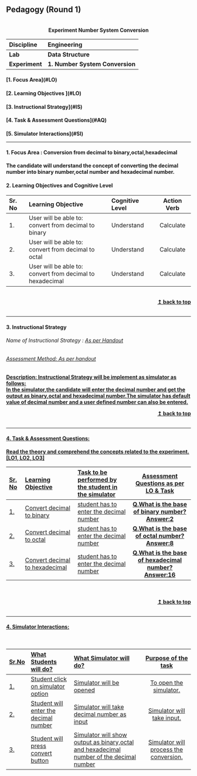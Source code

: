 ## Pedagogy (Round 1)
<p align="center">
<br>
<b> Experiment Number System Conversion <a name="top"></a> <br>
</p>

<b>Discipline | <b>Engineering
:--|:--|
<b> Lab | <b> Data Structure
<b> Experiment|     <b> 1. Number System Conversion


<h4> [1. Focus Area](#LO)
<h4> [2. Learning Objectives ](#LO)
<h4> [3. Instructional Strategy](#IS)
<h4> [4. Task & Assessment Questions](#AQ)
<h4> [5. Simulator Interactions](#SI)
<hr>

<a name="LO"></a>
#### 1. Focus Area : Conversion from decimal to binary,octal,hexadecimal
The candidate will understand the concept of converting the decimal number into binary number,octal number and hexadecimal number.

#### 2. Learning Objectives and Cognitive Level


Sr. No |	Learning Objective	| Cognitive Level | Action Verb
:--|:--|:--|:-:
1.| User will be able to: <br>convert from decimal to binary <br>  | Understand | Calculate
2.| User will be able to: <br>convert from decimal to octal <br>  | Understand | Calculate
3.| User will be able to: <br>convert from decimal to hexadecimal <br> | Understand | Calculate

<br/>
<div align="right">
    <b><a href="#top">↥ back to top</a></b>
</div>
<br/>
<hr>

<a name="IS"></a>
#### 3. Instructional Strategy
###### Name of Instructional Strategy  :    <u> As per Handout
###### Assessment Method: As per handout

<u> <b>Description: </b> Instructional Strategy will be implement as simulator as follows: </u>
<br>
 In the simulator,the candidate will enter the decimal number and get the output as binary,octal and hexadecimal number.The simulator has default value of decimal number and a user defined number can also be entered.
<br/>
<div align="right">
    <b><a href="#top">↥ back to top</a></b>
</div>
<br/>
<hr>

<a name="AQ"></a>
#### 4. Task & Assessment Questions:

Read the theory and comprehend the concepts related to the experiment. [LO1, LO2, LO3]
<br>

Sr. No |	Learning Objective	| Task to be performed by <br> the student  in the simulator | Assessment Questions as per LO & Task
:--|:--|:--|:-:
1.| Convert decimal to binary <br> | student has to enter the decimal number | <b>Q.What is the base of binary number?<b><br>Answer:2
2.| Convert decimal to octal <br>| student has to enter the decimal number | <b>Q.What is the base of octal number?<b><br>Answer:8
3.| Convert decimal to hexadecimal <br>| student has to enter the decimal number | <b>Q.What is the base of hexadecimal number?<b><br>Answer:16


 <br>

<br/>
<div align="right">
    <b><a href="#top">↥ back to top</a></b>
</div>
<br/>
<hr>

<a name="SI"></a>

#### 4. Simulator Interactions:
<br>

Sr.No | What Students will do? |	What Simulator will do?	| Purpose of the task
:--|:--|:--|:--:
1.| Student click on simulator option | Simulator will be opened  | To open the simulator.
2.| Student will enter the decimal number | Simulator will take decimal number as input  | Simulator will take input.
3.| Student will press convert button | Simulator will show output as binary,octal and hexadecimal number of the decimal number | Simulator will process the conversion.
